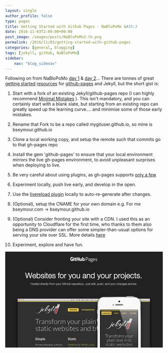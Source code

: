 ```yaml
---
layout: single
author_profile: false
type: pages
title: Getting Started with Github Pages - NaBloPoMo &#35;3
date: 2016-11-03T2:09:00+00:00
post_image: /images/posts/NaBloPoMo3-th.png
permalink: /2016/11/03/getting-started-with-github-pages
categories: [general, blogging]
tags: [jekyll, github, NaBloPoMo]
sidebar:
    nav: "blog_sidenav"
---
```

Following on from NaBloPoMo [day 1](../01/Getting-back-into-blogging) & [day 2](../02/Jekyll-Static-Site-Generator)... There are tonnes of great [getting started](https://24ways.org/2013/get-started-with-github-pages/) [resources](https://guides.github.com/features/pages/) for [github-pages](https://pages.github.com/) and Jekyll, but the short gist is:

1) Start with a fork of an existing Jekyll/github-pages repo
(I can highly recommend [Minimal Mistakes](https://mmistakes.github.io/minimal-mistakes/) ). This isn't mandatory, and you can certainly start with a blank slate, but starting from an existing repo can greatly speed up the learning curve.... and minimise some of those early mistakes.

2) Rename that Fork to be a repo called mygituser.github.io, so mine is bseymour.github.io

3) Clone a local working copy, and setup the remote such that commits go to that gh-pages repo  

4) Install the gem 'github-pages' to ensure that your local environment mirrors the live gh-pages environment, to avoid unpleasant surprises when deploying to live.

5) Be very careful about using plugins, as gh-pages supports [only a few](https://help.github.com/articles/adding-jekyll-plugins-to-a-github-pages-site/)

6) Experiment locally, push live early, and develop in the open.

7) Use the [livereload plugin](https://github.com/RobertDeRose/jekyll-livereload) locally to auto-re-generate after changes.

8) (Optional), setup the CNAME for your own domain e.g. For me bseymour.com -> bseymour.github.io

9)  (Optional) Consider fronting your site with a CDN. I used this as an opportunity to Cloudflare for the first time, who thanks to them also being a DNS provider can offer some simpler-than-usual options for serving your site over SSL. More details [here](https://blog.cloudflare.com/secure-and-fast-github-pages-with-cloudflare/)

10) Experiment, explore and have fun.

![Jekyll and Github-pages](/images/posts/NaBloPoMo3-gh.png)
